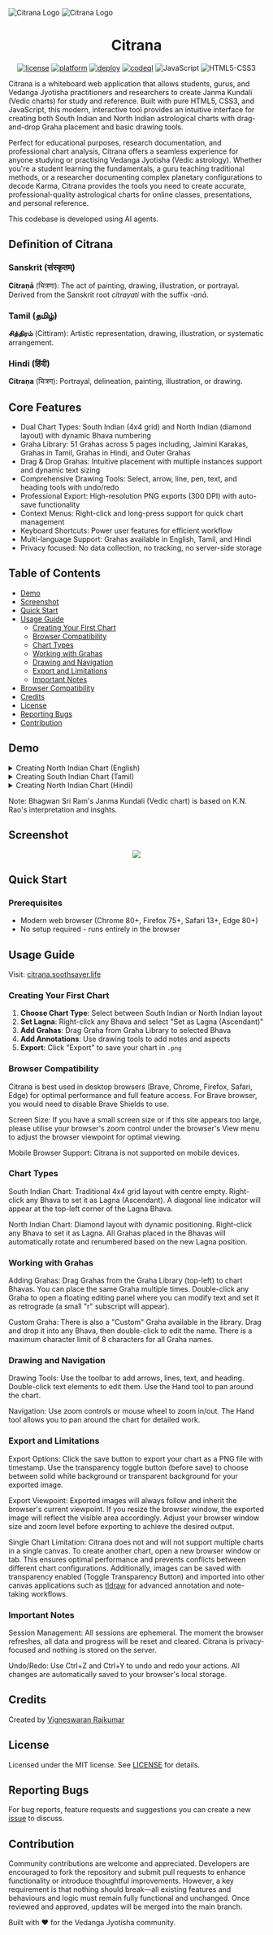 <p align="center">
  <p>
  <img alt="Citrana Logo" src="https://raw.githubusercontent.com/IAmVigneswaran/Soothsayer-Citrana/main/assets/images/Soothsayer-Citrana-Full-Logo-Black.png#gh-light-mode-only">
  <img alt="Citrana Logo" src="https://raw.githubusercontent.com/IAmVigneswaran/Soothsayer-Citrana/main/assets/images/Soothsayer-Citrana-Full-Logo-White.png#gh-dark-mode-only">
  </p>
  <h1 align="center">Citrana</h1>
</p>

<p align="center"><a href="https://github.com/IAmVigneswaran/Soothsayer-Citrana/blob/main/LICENSE"><img src="http://img.shields.io/badge/license-MIT-lightgrey.svg?style=flat" alt="license"/></a>&nbsp;<a href="https://github.com/IAmVigneswaran/Soothsayer-Citrana"><img src="https://img.shields.io/badge/platform-Web-lightgrey.svg?style=flat" alt="platform"/></a>&nbsp;<a href="https://github.com/IAmVigneswaran/Soothsayer-Citrana/actions/workflows/static.yml"><img src="https://github.com/IAmVigneswaran/Soothsayer-Citrana/actions/workflows/static.yml/badge.svg" alt="deploy"/></a>&nbsp;<a href="https://github.com/IAmVigneswaran/Soothsayer-Citrana/actions/workflows/codeql.yml"><img src="https://github.com/IAmVigneswaran/Soothsayer-Citrana/actions/workflows/codeql.yml/badge.svg" alt="codeql"/></a>&nbsp;<img src="https://img.shields.io/badge/JavaScript-ES6+-yellow.svg?style=flat" alt="JavaScript"/>&nbsp;<img src="https://img.shields.io/badge/HTML5-CSS3-orange.svg?style=flat" alt="HTML5-CSS3"/></p>

Citrana is a whiteboard web application that allows students, gurus, and Vedanga Jyotisha practitioners and researchers to create Janma Kundali (Vedic charts) for study and reference. Built with pure HTML5, CSS3, and JavaScript, this modern, interactive tool provides an intuitive interface for creating both South Indian and North Indian astrological charts with drag-and-drop Graha placement and basic drawing tools.

Perfect for educational purposes, research documentation, and professional chart analysis, Citrana offers a seamless experience for anyone studying or practising Vedanga Jyotisha (Vedic astrology). Whether you're a student learning the fundamentals, a guru teaching traditional methods, or a researcher documenting complex planetary configurations to decode Karma, Citrana provides the tools you need to create accurate, professional-quality astrological charts for online classes, presentations, and personal reference.

This codebase is developed using AI agents.

## Definition of Citrana

### Sanskrit (संस्कृतम्)
**Citraṇā** (चित्रणा): The act of painting, drawing, illustration, or portrayal. Derived from the Sanskrit root *citrayati* with the suffix *-anā*.

### Tamil (தமிழ்)
**சித்திரம்** (Cittiram): Artistic representation, drawing, illustration, or systematic arrangement.

### Hindi (हिंदी)
**Citraṇa** (चित्रण): Portrayal, delineation, painting, illustration, or drawing.

## Core Features

- Dual Chart Types: South Indian (4x4 grid) and North Indian (diamond layout) with dynamic Bhava numbering
- Graha Library: 51 Grahas across 5 pages including, Jaimini Karakas, Grahas in Tamil, Grahas in Hindi, and Outer Grahas
- Drag & Drop Grahas: Intuitive placement with multiple instances support and dynamic text sizing
- Comprehensive Drawing Tools: Select, arrow, line, pen, text, and heading tools with undo/redo
- Professional Export: High-resolution PNG exports (300 DPI) with auto-save functionality
- Context Menus: Right-click and long-press support for quick chart management
- Keyboard Shortcuts: Power user features for efficient workflow
- Multi-language Support: Grahas available in English, Tamil, and Hindi
- Privacy focused: No data collection, no tracking, no server-side storage

## Table of Contents

- [Demo](#demo)
- [Screenshot](#screenshot)
- [Quick Start](#quick-start)
- [Usage Guide](#usage-guide)
  - [Creating Your First Chart](#creating-your-first-chart)
  - [Browser Compatibility](#browser-compatibility)
  - [Chart Types](#chart-types)
  - [Working with Grahas](#working-with-grahas)
  - [Drawing and Navigation](#drawing-and-navigation)
  - [Export and Limitations](#export-and-limitations)
  - [Important Notes](#important-notes)
- [Browser Compatibility](#browser-compatibility)
- [Credits](#credits)
- [License](#license)
- [Reporting Bugs](#reporting-bugs)
- [Contribution](#contribution)

## Demo

<details><summary>Creating North Indian Chart (English)</summary>
<p>
<p align="center"> <img src="https://github.com/IAmVigneswaran/Soothsayer-Citrana/blob/main/assets/images/demo-english-north-indian-chart.gif?raw=true"> </p>
</p>
</details>

<details><summary>Creating South Indian Chart (Tamil)</summary>
<p>
<p align="center"> <img src="https://github.com/IAmVigneswaran/Soothsayer-Citrana/blob/main/assets/images/demo-tamil-south-indian-chart.gif?raw=true"> </p>
</p>
</details>

<details><summary>Creating North Indian Chart (Hindi)</summary>
<p>
<p align="center"> <img src="https://github.com/IAmVigneswaran/Soothsayer-Citrana/blob/main/assets/images/demo-hindi-north-indian-chart.gif?raw=true"> </p>
</p>
</details>

Note: Bhagwan Sri Ram's Janma Kundali (Vedic chart) is based on K.N. Rao's interpretation and insghts.

## Screenshot

<p align="center"> <img src="https://github.com/IAmVigneswaran/Soothsayer-Citrana/blob/main/assets/images/citrana-browser-screenshot.png?raw=true"> </p>

## Quick Start

### Prerequisites
- Modern web browser (Chrome 80+, Firefox 75+, Safari 13+, Edge 80+)
- No setup required - runs entirely in the browser

## Usage Guide

Visit: [citrana.soothsayer.life](https://citrana.soothsayer.life)

### Creating Your First Chart

1. **Choose Chart Type**: Select between South Indian or North Indian layout
2. **Set Lagna**: Right-click any Bhava and select "Set as Lagna (Ascendant)"
3. **Add Grahas**: Drag Graha from Graha Library to selected Bhava
4. **Add Annotations**: Use drawing tools to add notes and aspects
5. **Export**: Click "Export" to save your chart in `.png`

### Browser Compatibility

Citrana is best used in desktop browsers (Brave, Chrome, Firefox, Safari, Edge) for optimal performance and full feature access. For Brave browser, you would need to disable Brave Shields to use.

Screen Size: If you have a small screen size or if this site appears too large, please utilise your browser's zoom control under the browser's View menu to adjust the browser viewpoint for optimal viewing.

Mobile Browser Support: Citrana is not supported on mobile devices.

### Chart Types

South Indian Chart: Traditional 4x4 grid layout with centre empty. Right-click any Bhava to set it as Lagna (Ascendant). A diagonal line indicator will appear at the top-left corner of the Lagna Bhava.

North Indian Chart: Diamond layout with dynamic positioning. Right-click any Bhava to set it as Lagna. All Grahas placed in the Bhavas will automatically rotate and renumbered based on the new Lagna position.

### Working with Grahas

Adding Grahas: Drag Grahas from the Graha Library (top-left) to chart Bhavas. You can place the same Graha multiple times. Double-click any Graha to open a floating editing panel where you can modify text and set it as retrograde (a small "r" subscript will appear).

Custom Graha: There is also a "Custom" Graha available in the library. Drag and drop it into any Bhava, then double-click to edit the name. There is a maximum character limit of 8 characters for all Graha names.

### Drawing and Navigation

Drawing Tools: Use the toolbar to add arrows, lines, text, and heading. Double-click text elements to edit them. Use the Hand tool to pan around the chart.

Navigation: Use zoom controls or mouse wheel to zoom in/out. The Hand tool allows you to pan around the chart for detailed work.

### Export and Limitations

Export Options: Click the save button to export your chart as a PNG file with timestamp. Use the transparency toggle button (before save) to choose between solid white background or transparent background for your exported image.

Export Viewpoint: Exported images will always follow and inherit the browser's current viewpoint. If you resize the browser window, the exported image will reflect the visible area accordingly. Adjust your browser window size and zoom level before exporting to achieve the desired output.

Single Chart Limitation: Citrana does not and will not support multiple charts in a single canvas. To create another chart, open a new browser window or tab. This ensures optimal performance and prevents conflicts between different chart configurations. Additionally, images can be saved with transparency enabled (Toggle Transparency Button) and imported into other canvas applications such as [tldraw](https://www.tldraw.com/) for advanced annotation and note-taking workflows.

### Important Notes

Session Management: All sessions are ephemeral. The moment the browser refreshes, all data and progress will be reset and cleared. Citrana is privacy-focused and nothing is stored on the server.

Undo/Redo: Use Ctrl+Z and Ctrl+Y to undo and redo your actions. All changes are automatically saved to your browser's local storage.

## Credits

Created by [Vigneswaran Rajkumar](https://soothsayer.life)

## License

Licensed under the MIT license. See [LICENSE](https://github.com/IAmVigneswaran/Soothsayer-Citrana/blob/main/LICENSE) for details.

## Reporting Bugs

For bug reports, feature requests and suggestions you can create a new [issue](https://github.com/IAmVigneswaran/Soothsayer-Citrana/issues) to discuss.

## Contribution

Community contributions are welcome and appreciated. Developers are encouraged to fork the repository and submit pull requests to enhance functionality or introduce thoughtful improvements. However, a key requirement is that nothing should break—all existing features and behaviours and logic must remain fully functional and unchanged. Once reviewed and approved, updates will be merged into the main branch.

Built with ❤️ for the Vedanga Jyotisha community.
